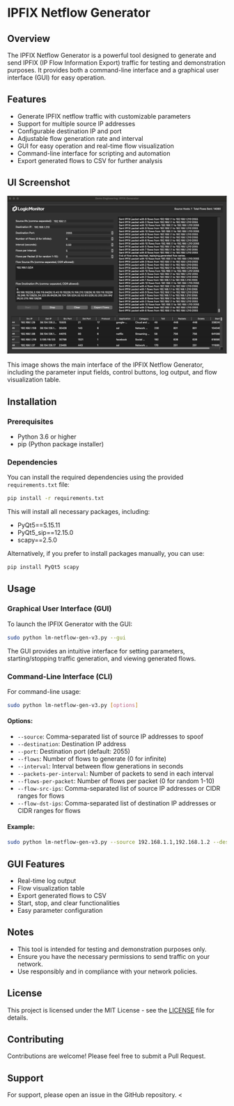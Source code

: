 # IPFIX Netflow Generator

## Overview

The IPFIX Netflow Generator is a powerful tool designed to generate and send IPFIX (IP Flow Information Export) traffic for testing and demonstration purposes. It provides both a command-line interface and a graphical user interface (GUI) for easy operation.

## Features

- Generate IPFIX netflow traffic with customizable parameters
- Support for multiple source IP addresses
- Configurable destination IP and port
- Adjustable flow generation rate and interval
- GUI for easy operation and real-time flow visualization
- Command-line interface for scripting and automation
- Export generated flows to CSV for further analysis

## UI Screenshot

![IPFIX Generator GUI](GUI-Example.png)

This image shows the main interface of the IPFIX Netflow Generator, including the parameter input fields, control buttons, log output, and flow visualization table.

## Installation

### Prerequisites

- Python 3.6 or higher
- pip (Python package installer)

### Dependencies

You can install the required dependencies using the provided `requirements.txt` file:

```bash
pip install -r requirements.txt
```

This will install all necessary packages, including:

- PyQt5==5.15.11
- PyQt5_sip==12.15.0
- scapy==2.5.0

Alternatively, if you prefer to install packages manually, you can use:

```bash
pip install PyQt5 scapy
```

## Usage

### Graphical User Interface (GUI)

To launch the IPFIX Generator with the GUI:

```bash
sudo python lm-netflow-gen-v3.py --gui
```

The GUI provides an intuitive interface for setting parameters, starting/stopping traffic generation, and viewing generated flows.

### Command-Line Interface (CLI)

For command-line usage:

```bash
sudo python lm-netflow-gen-v3.py [options]
```

#### Options:

- `--source`: Comma-separated list of source IP addresses to spoof
- `--destination`: Destination IP address
- `--port`: Destination port (default: 2055)
- `--flows`: Number of flows to generate (0 for infinite)
- `--interval`: Interval between flow generations in seconds
- `--packets-per-interval`: Number of packets to send in each interval
- `--flows-per-packet`: Number of flows per packet (0 for random 1-10)
- `--flow-src-ips`: Comma-separated list of source IP addresses or CIDR ranges for flows
- `--flow-dst-ips`: Comma-separated list of destination IP addresses or CIDR ranges for flows

#### Example:

```bash
sudo python lm-netflow-gen-v3.py --source 192.168.1.1,192.168.1.2 --destination 10.0.0.1 --port 2055 --flows 1000 --interval 1 --packets-per-interval 5 --flows-per-packet 2 --flow-src-ips 192.168.0.0/24 --flow-dst-ips 10.0.0.0/24
```

## GUI Features

- Real-time log output
- Flow visualization table
- Export generated flows to CSV
- Start, stop, and clear functionalities
- Easy parameter configuration

## Notes

- This tool is intended for testing and demonstration purposes only.
- Ensure you have the necessary permissions to send traffic on your network.
- Use responsibly and in compliance with your network policies.

## License

This project is licensed under the MIT License - see the [LICENSE](LICENSE) file for details.

## Contributing

Contributions are welcome! Please feel free to submit a Pull Request.

## Support

For support, please open an issue in the GitHub repository.
<